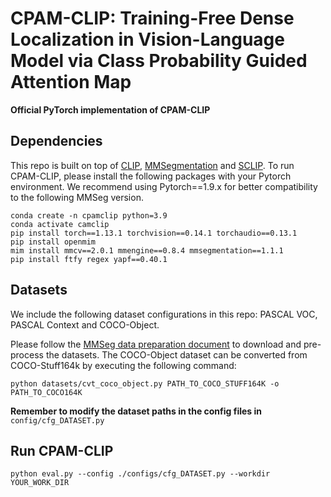 # CPAM-CLIP: Training-Free Dense Localization in Vision-Language Model via Class Probability Guided Attention Map

**Official PyTorch implementation of CPAM-CLIP**


## Dependencies

This repo is built on top of [CLIP](https://github.com/openai/CLIP), [MMSegmentation](https://github.com/open-mmlab/mmsegmentation) and [SCLIP](https://github.com/wangf3014/SCLIP/blob/main/README.md). To run CPAM-CLIP, please install the following packages with your Pytorch environment. We recommend using Pytorch==1.9.x for better compatibility to the following MMSeg version.

```
conda create -n cpamclip python=3.9
conda activate camclip
pip install torch==1.13.1 torchvision==0.14.1 torchaudio==0.13.1
pip install openmim
mim install mmcv==2.0.1 mmengine==0.8.4 mmsegmentation==1.1.1
pip install ftfy regex yapf==0.40.1
```

## Datasets
We include the following dataset configurations in this repo: PASCAL VOC, PASCAL Context and COCO-Object.

Please follow the [MMSeg data preparation document](https://github.com/open-mmlab/mmsegmentation/blob/main/docs/en/user_guides/2_dataset_prepare.md) to download and pre-process the datasets. The COCO-Object dataset can be converted from COCO-Stuff164k by executing the following command:

```
python datasets/cvt_coco_object.py PATH_TO_COCO_STUFF164K -o PATH_TO_COCO164K
```

**Remember to modify the dataset paths in the config files in** `config/cfg_DATASET.py`



## Run CPAM-CLIP

```
python eval.py --config ./configs/cfg_DATASET.py --workdir YOUR_WORK_DIR
```